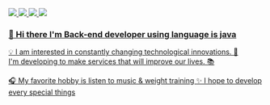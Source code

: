 <a href="https://www.notion.so/Back-end-Developer-cee0fca3ff0e438b9aa5f41894633df0?pvs=4" target="_blank"><img src="https://img.shields.io/badge/notion-black?style=flat-square&logo=notion&logoColor=White"/>
<a href="https://blog.naver.com/dlglwo123" target="_blank"><img src="https://img.shields.io/badge/blog-deepgreen?style=flat-square&logo=naver&logoColor=white"/>
<a href="https://it-studio.tistory.com/" target="_blank"><img src="https://img.shields.io/badge/Tistory-orange?style=flat-square&logo=Tistory&logoColor=white"/>
<img src="https://img.shields.io/badge/789dlglwo@gmail.com-orange?style=flat-square&logo=gmail&logoColor=white"/>

### 👋 Hi there I'm Back-end developer using language is java 

💡 I am interested in constantly changing technological innovations. 🚀  
 I'm developing to make services that will improve our lives. 📚


🎧 My favorite hobby is listen to music & weight training 
✨ I hope to develop every special things 

<!--
**dlglwo123/dlglwo123** is a ✨ _special_ ✨ repository because its `README.md` (this file) appears on your GitHub profile.

Here are some ideas to get you started:

- 🔭 I’m currently working on ...
- 🌱 I’m currently learning ...
- 👯 I’m looking to collaborate on ...
- 🤔 I’m looking for help with ...
- 💬 Ask me about ...
- 📫 How to reach me: ...
- 😄 Pronouns: ...
- ⚡ Fun fact: ...
-->
